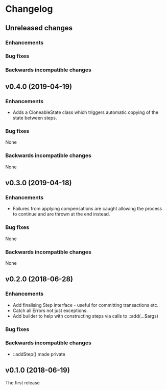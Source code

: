 # Changelog

## Unreleased changes

### Enhancements

### Bug fixes

### Backwards incompatible changes

## v0.4.0 (2019-04-19)

### Enhancements
* Adds a CloneableState class which triggers automatic copying
of the state between steps.

### Bug fixes
None

### Backwards incompatible changes
None


## v0.3.0 (2019-04-18)

### Enhancements
* Failures from applying compensations are caught allowing the process
to continue and are thrown at the end instead. 

### Bug fixes
None

### Backwards incompatible changes
None

## v0.2.0 (2018-06-28)

### Enhancements
* Add finalising Step interface - useful for committing transactions etc.
* Catch all Errors not just exceptions.
* Add builder to help with constructing steps via calls to ::add(...$args)

### Bug fixes

### Backwards incompatible changes
* ::addStep() made private


## v0.1.0 (2018-06-19)

The first release